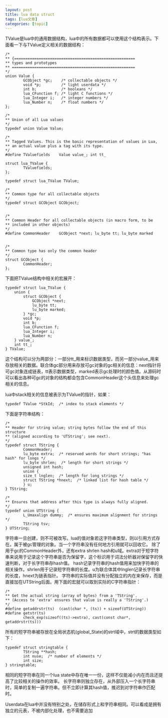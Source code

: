 ```yaml
---
layout: post
title: lua data struct 
tags: [lua文章]
categories: [topic]
---
```

<p>TValue是lua中的通用数据结构，lua中的所有数据都可以使用这个结构表示。下面看一下与TValue定义相关的数据结构：</p>

<pre><code>/*
** {======================================================
** types and prototypes
** =======================================================
*/
union Value {
  		GCObject *gc;    /* collectable objects */
  		void *p;         /* light userdata */
  		int b;           /* booleans */
  		lua_CFunction f; /* light C functions */
  		lua_Integer i;   /* integer numbers */
  		lua_Number n;    /* float numbers */
};

/*
** Union of all Lua values
*/
typedef union Value Value;

/*
** Tagged Values. This is the basic representation of values in Lua,
** an actual value plus a tag with its type.
*/
#define TValuefields	Value value_; int tt_

struct lua_TValue {
  		TValuefields;
};

typedef struct lua_TValue TValue;

/*
** Common type for all collectable objects
*/
typedef struct GCObject GCObject;


/*
** Common Header for all collectable objects (in macro form, to be
** included in other objects)
*/
#define CommonHeader	GCObject *next; lu_byte tt; lu_byte marked


/*
** Common type has only the common header
*/
struct GCObject {
 		CommonHeader;
};
</code></pre>

<p>下面把TValue结构中相关的宏展开：</p>

<pre><code>typedef struct lua_TValue {
	union {
		struct GCObject {
			GCObject *next;
			lu_byte tt;
			lu_byte marked;
		} *gc;
		void *p;
		int b;
		lua_CFunction f;
		lua_Integer i;
		lua_Number n;
	} value_;
	int tt_;
} TValue;
</code></pre>

<p>这个结构可以分为两部分：一部分tt_用来标识数据类型，而另一部分value_用来存放相关的数据。联合体gc部分用来存放可gc对象的gc相关的信息：next指针将可gc对象连成链表，tt表示数据类型，marked表示gc处理时的颜色值。从源码时可以看出各种可gc的对象的结构都会包含CommonHeader这个头信息来处理gc相关的信息。</p>

<p>lua中stack相关的信息被表示为TValue的指针，如果：</p>

<pre><code>typedef TValue *StkId;  /* index to stack elements */
</code></pre>

<p>下面是字符串结构：</p>

<pre><code>/*
** Header for string value; string bytes follow the end of this structure
** (aligned according to &#39;UTString&#39;; see next).
*/
typedef struct TString {
  		CommonHeader;
  		lu_byte extra;  /* reserved words for short strings; &#34;has hash&#34; for longs */
  		lu_byte shrlen;  /* length for short strings */
  		unsigned int hash;
  		union {
		size_t lnglen;  /* length for long strings */
		struct TString *hnext;  /* linked list for hash table */
  		} u;
} TString;

/*
** Ensures that address after this type is always fully aligned.
*/
typedef union UTString {
  		L_Umaxalign dummy;  /* ensures maximum alignment for strings */
  		TString tsv;
} UTString;
</code></pre>

<p>字符串一旦创建，则不可被改写。lua的值对象若这字符串类型，则以引用方式存在。属于被gc管理的对象。当一个字符串没有任何地方引用就可以回收它。
除了用于gc的CommonHeader外，还有extra shrlen hash和u域。extra对于短字符串来说用于记录这个字符串是否为保留字，这个标识用于词法分析器对保留字的快速判断，对于长字符串存hash值。
hash记录字符串的hash值用来加快字符串的相关操作。shrlen用于记录短字符串的长度。u为联合体其中lnglen记录长字符串的长度，hnext为链表指针。
字符串的实际值并没有分配独立的内在来保存，而是直接加在UTString后面。用下面的宏就可以取到实际的C字符串指针：</p>

<pre><code>/*
** Get the actual string (array of bytes) from a &#39;TString&#39;.
** (Access to &#39;extra&#39; ensures that value is really a &#39;TString&#39;.)
*/
#define getaddrstr(ts)	(cast(char *, (ts)) + sizeof(UTString))
#define getstr(ts)  
  		check_exp(sizeof((ts)-&gt;extra), cast(const char*, getaddrstr(ts)))
</code></pre>

<p>所有的短字符串被存放在全局状态机(global_State)的strt域中，strt的数据类型如下：</p>

<pre><code>typedef struct stringtable {
  		TString **hash;
  		int nuse;  /* number of elements */
  		int size;
} stringtable;
</code></pre>

<p>相同的短字符串在同一个lua state中存在唯一一份，这样不仅能减小内在而且还提高了比较相关的操作的效率。
长字符串则独立存在，从外部压入一个长字符串时，简单的复制一遍字符串。但不立即计算其hash值，推迟到对字符串作匹配时。</p>

<p>Userdata在lua中并没有特别之处，在储存形式上和字符串相同。可以看成是拥有独立的元表，不被内部化处理，也不需要追加